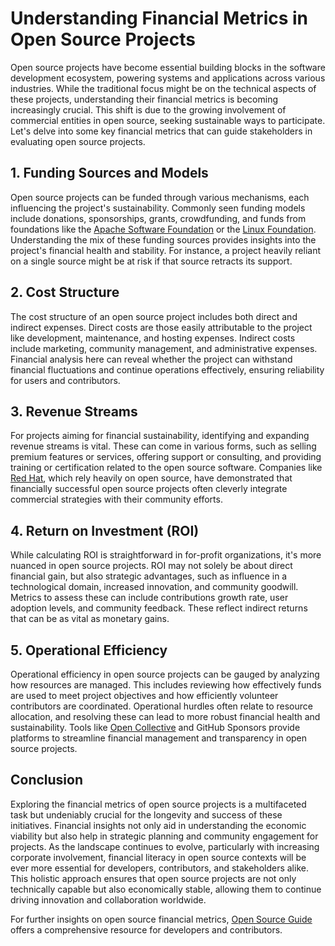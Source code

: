 # Understanding Financial Metrics in Open Source Projects

Open source projects have become essential building blocks in the software development ecosystem, powering systems and applications across various industries. While the traditional focus might be on the technical aspects of these projects, understanding their financial metrics is becoming increasingly crucial. This shift is due to the growing involvement of commercial entities in open source, seeking sustainable ways to participate. Let's delve into some key financial metrics that can guide stakeholders in evaluating open source projects.

## 1. **Funding Sources and Models**

Open source projects can be funded through various mechanisms, each influencing the project's sustainability. Commonly seen funding models include donations, sponsorships, grants, crowdfunding, and funds from foundations like the [Apache Software Foundation](https://www.apache.org) or the [Linux Foundation](https://www.linuxfoundation.org). Understanding the mix of these funding sources provides insights into the project's financial health and stability. For instance, a project heavily reliant on a single source might be at risk if that source retracts its support.

## 2. **Cost Structure**

The cost structure of an open source project includes both direct and indirect expenses. Direct costs are those easily attributable to the project like development, maintenance, and hosting expenses. Indirect costs include marketing, community management, and administrative expenses. Financial analysis here can reveal whether the project can withstand financial fluctuations and continue operations effectively, ensuring reliability for users and contributors.

## 3. **Revenue Streams**

For projects aiming for financial sustainability, identifying and expanding revenue streams is vital. These can come in various forms, such as selling premium features or services, offering support or consulting, and providing training or certification related to the open source software. Companies like [Red Hat](https://www.redhat.com), which rely heavily on open source, have demonstrated that financially successful open source projects often cleverly integrate commercial strategies with their community efforts.

## 4. **Return on Investment (ROI)**

While calculating ROI is straightforward in for-profit organizations, it's more nuanced in open source projects. ROI may not solely be about direct financial gain, but also strategic advantages, such as influence in a technological domain, increased innovation, and community goodwill. Metrics to assess these can include contributions growth rate, user adoption levels, and community feedback. These reflect indirect returns that can be as vital as monetary gains.

## 5. **Operational Efficiency**

Operational efficiency in open source projects can be gauged by analyzing how resources are managed. This includes reviewing how effectively funds are used to meet project objectives and how efficiently volunteer contributors are coordinated. Operational hurdles often relate to resource allocation, and resolving these can lead to more robust financial health and sustainability. Tools like [Open Collective](https://opencollective.com) and GitHub Sponsors provide platforms to streamline financial management and transparency in open source projects. 

## Conclusion

Exploring the financial metrics of open source projects is a multifaceted task but undeniably crucial for the longevity and success of these initiatives. Financial insights not only aid in understanding the economic viability but also help in strategic planning and community engagement for projects. As the landscape continues to evolve, particularly with increasing corporate involvement, financial literacy in open source contexts will be ever more essential for developers, contributors, and stakeholders alike. This holistic approach ensures that open source projects are not only technically capable but also economically stable, allowing them to continue driving innovation and collaboration worldwide. 

For further insights on open source financial metrics, [Open Source Guide](https://opensource.guide/about/) offers a comprehensive resource for developers and contributors.